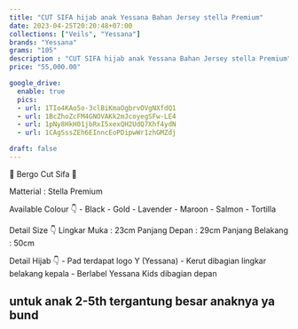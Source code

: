 ```yaml
---
title: "CUT SIFA hijab anak Yessana Bahan Jersey stella Premium"
date: 2023-04-25T20:20:48+07:00
collections: ["Veils", "Yessana"]
brands: "Yessana"
grams: "105"
description : "CUT SIFA hijab anak Yessana Bahan Jersey stella Premium"
price: "55,000.00"

google_drive:
  enable: true
  pics:
  - url: 1TIo4KAo5o-3clBiKmaOgbrvOVgNXfdQ1
  - url: 1BcZhoZcFM4GNOVAKk2mJcoyegSFw-LE4
  - url: 1pNy8HkH01jbRxI5xexQH2UdQ7Xhf4ydN
  - url: 1CAgSssZEh6EInncEoPDipwWr1zhGMZdj

draft: false
---
```


🥀 Bergo Cut Sifa 🥀

Matterial : Stella Premium

Available Colour 👇
    - Black
    - Gold
    - Lavender 
    - Maroon
    - Salmon
    - Tortilla

Detail Size 👇
 Lingkar Muka : 23cm
 Panjang Depan : 29cm
 Panjang Belakang : 50cm

Detail Hijab 👇
    - Pad terdapat logo Y (Yessana) 
    - Kerut dibagian lingkar belakang kepala
    - Berlabel Yessana Kids dibagian depan

untuk anak 2-5th tergantung besar anaknya ya bund
-----------        

